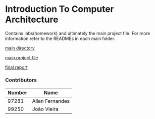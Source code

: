 # Introduction To Computer Architecture 

Contains labs(homework) and ultimately the main project file.
For more information refer to the READMEs in each main folder.

[main directory](../main/code)


[main project file](../main/code/src/dino.as)


[final report](../main/code/report/report_final.pdf)



### Contributors

| Number | Name              | 
|--------|-------------------|
| 97281  | Allan Fernandes   |
| 99250  | João Vieira       |
